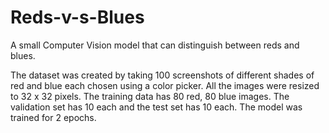 # Reds-v-s-Blues
A small Computer Vision model that can distinguish between reds and blues.


The dataset was created by taking 100 screenshots of different shades of red and blue each chosen using a color picker. 
All the images were resized to 32 x 32 pixels. 
The training data has 80 red, 80 blue images. 
The validation set has 10 each and the test set has 10 each. 
The model was trained for 2 epochs.
